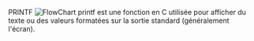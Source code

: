 PRINTF
![FlowChart](https://github.com/user-attachments/assets/ef867758-8afc-4bf7-a53c-ed632fc857cc)
printf est une fonction en C utilisée pour afficher du texte ou des valeurs formatées sur la sortie standard (généralement l'écran).